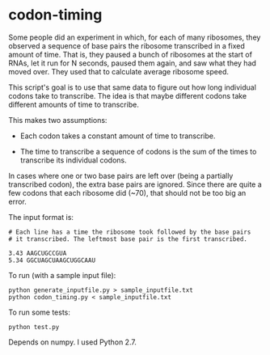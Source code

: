 codon-timing
============

Some people did an experiment in which, for each of many ribosomes, they observed a sequence of base pairs the ribosome transcribed in a fixed amount of time.
That is, they paused a bunch of ribosomes at the start of RNAs, let it run for N seconds, paused them again, and saw what they had moved over.
They used that to calculate average ribosome speed. 

This script's goal is to use that same data to figure out how long individual codons take to transcribe. 
The idea is that maybe different codons take different amounts of time to transcribe.

This makes two assumptions:

* Each codon takes a constant amount of time to transcribe.

* The time to transcribe a sequence of codons is the sum of the times to transcribe its individual codons.

In cases where one or two base pairs are left over (being a partially transcribed codon), the extra base pairs are ignored. Since there are quite a few codons that each ribosome did (~70), that should not be too big an error.

The input format is:
   
    # Each line has a time the ribosome took followed by the base pairs 
    # it transcribed. The leftmost base pair is the first transcribed.
    
    3.43 AAGCUGCCGUA
    5.34 GGCUAGCUAAGCUGGCAAU


To run (with a sample input file):

    python generate_inputfile.py > sample_inputfile.txt
    python codon_timing.py < sample_inputfile.txt

To run some tests:

    python test.py
   
Depends on numpy.
I used Python 2.7.
